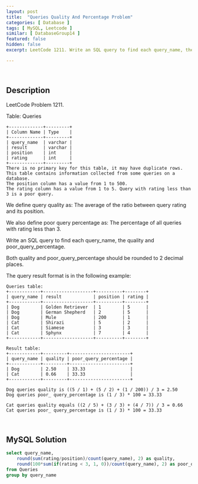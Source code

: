 ```yaml
---
layout: post
title:  "Queries Quality And Percentage Problem"
categories: [ Database ]
tags: [ MySQL, Leetcode ]
similar: [ DatabaseGroup14 ]
featured: false
hidden: false
excerpt: LeetCode 1211. Write an SQL query to find each query_name, the quality and poor_query_percentage.

---
```


<br />

## Description

LeetCode Problem 1211. 

Table: Queries

```
+-------------+---------+
| Column Name | Type    |
+-------------+---------+
| query_name  | varchar |
| result      | varchar |
| position    | int     |
| rating      | int     |
+-------------+---------+
There is no primary key for this table, it may have duplicate rows.
This table contains information collected from some queries on a database.
The position column has a value from 1 to 500.
The rating column has a value from 1 to 5. Query with rating less than 3 is a poor query.
```

We define query quality as: The average of the ratio between query rating and its position.

We also define poor query percentage as: The percentage of all queries with rating less than 3.

Write an SQL query to find each query_name, the quality and poor_query_percentage.

Both quality and poor_query_percentage should be rounded to 2 decimal places.

The query result format is in the following example:

```
Queries table:
+------------+-------------------+----------+--------+
| query_name | result            | position | rating |
+------------+-------------------+----------+--------+
| Dog        | Golden Retriever  | 1        | 5      |
| Dog        | German Shepherd   | 2        | 5      |
| Dog        | Mule              | 200      | 1      |
| Cat        | Shirazi           | 5        | 2      |
| Cat        | Siamese           | 3        | 3      |
| Cat        | Sphynx            | 7        | 4      |
+------------+-------------------+----------+--------+

Result table:
+------------+---------+-----------------------+
| query_name | quality | poor_query_percentage |
+------------+---------+-----------------------+
| Dog        | 2.50    | 33.33                 |
| Cat        | 0.66    | 33.33                 |
+------------+---------+-----------------------+

Dog queries quality is ((5 / 1) + (5 / 2) + (1 / 200)) / 3 = 2.50
Dog queries poor_ query_percentage is (1 / 3) * 100 = 33.33

Cat queries quality equals ((2 / 5) + (3 / 3) + (4 / 7)) / 3 = 0.66
Cat queries poor_ query_percentage is (1 / 3) * 100 = 33.33
```

<br />

## MySQL Solution


```sql
select query_name, 
    round(sum(rating/position)/count(query_name), 2) as quality,
    round(100*sum(if(rating < 3, 1, 0))/count(query_name), 2) as poor_query_percentage
from Queries
group by query_name
```
